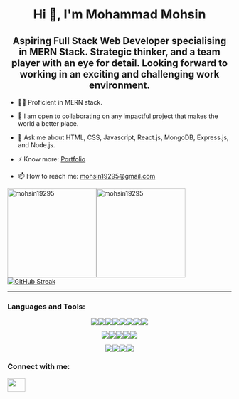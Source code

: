 <h1 align="center">Hi 👋, I'm Mohammad Mohsin</h1>
<h2 align="center">Aspiring Full Stack Web Developer specialising in MERN Stack. Strategic thinker, and a team player with an eye for detail. Looking forward to working in an exciting and challenging work environment.</h2>

- 👨‍💻 Proficient in MERN stack. 

- 🤝 I am open to collaborating on any impactful project that makes the world a better place.

- 💬 Ask me about HTML, CSS, Javascript, React.js, MongoDB, Express.js, and Node.js.

- ⚡ Know more: <a target='_blank' href='https://mohsin19295-portfolio.netlify.app/'>Portfolio</a>

- 📫 How to reach me: mohsin19295@gmail.com

<img src="https://github-readme-stats.vercel.app/api/top-langs?username=mohsin19295&show_icons=true&locale=en&layout=compact&bg_color=151515&text_color=daf7dc&title_color=daf7dc" height="200px" alt="mohsin19295"/><img src="https://github-readme-stats.vercel.app/api?username=mohsin19295&&show_icons=true&title_color=ffffff&icon_color=bb2acf&text_color=daf7dc&bg_color=151515" height="200px" alt="mohsin19295"/>
[![GitHub Streak](https://streak-stats.demolab.com?user=mohsin19295&theme=dark)](https://git.io/streak-stats)

---

<h3 align="left">Languages and Tools:</h3>
<p align="center"><img src="https://img.shields.io/badge/-HTML5-E34F26?style=for-the-badge&logo=html5&logoColor=white"/><img src="https://img.shields.io/badge/-CSS3-1572B6?style=for-the-badge&logo=css3&logoColor=white"/><img src="https://img.shields.io/badge/-JavaScript-eed718?style=for-the-badge&logo=javascript&logoColor=ffffff"/><img src="https://img.shields.io/badge/React-20232A?style=for-the-badge&logo=react&logoColor=61DAFB"/><img src="https://img.shields.io/badge/-Redux-764abc?style=for-the-badge&logo=redux&logoColor=white"/><img src="https://img.shields.io/badge/-Node.js-3C873A?style=for-the-badge&logo=Node.js&logoColor=white"/><img src="https://img.shields.io/badge/Express.js-000000?style=for-the-badge&logo=express&logoColor=white"/><img src="https://img.shields.io/badge/-MongoDB-4DB33D?style=for-the-badge&logo=mongodb&logoColor=FFFFFF"/></p><p align="center"><img src="https://img.shields.io/badge/firebase-ffca28?style=for-the-badge&logo=firebase&logoColor=black"/><img src="https://img.shields.io/badge/jQuery-0769AD?style=for-the-badge&logo=jquery&logoColor=white"/><img src="https://img.shields.io/badge/Tailwind_CSS-38B2AC?style=for-the-badge&logo=tailwind-css&logoColor=white"/><img src="https://img.shields.io/badge/Material%20UI-007FFF?style=for-the-badge&logo=mui&logoColor=white"/><img src="https://img.shields.io/badge/Bootstrap-563D7C?style=for-the-badge&logo=bootstrap&logoColor=white"/></p><p align="center"><img src="https://img.shields.io/badge/Jira-0052CC?style=for-the-badge&logo=Jira&logoColor=white"/><img src="https://img.shields.io/badge/Postman-FF6C37?style=for-the-badge&logo=Postman&logoColor=white"/><img src="http://img.shields.io/badge/-Git-F1502F?style=for-the-badge&logo=git&logoColor=FFFFFF"/><img src="https://img.shields.io/badge/Linux-FCC624?style=for-the-badge&logo=linux&logoColor=black"/></p>


<h3 align="left">Connect with me:</h3>
<p align="left"><a href="https://linkedin.com/in/mohsin19295" target="blank"><img align="center" src="https://raw.githubusercontent.com/rahuldkjain/github-profile-readme-generator/master/src/images/icons/Social/linked-in-alt.svg" height="30" width="40" /></a></p>
